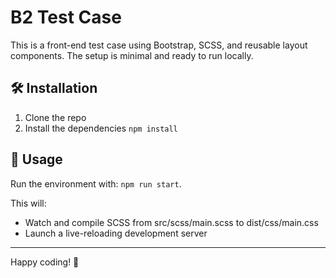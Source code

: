 # B2 Test Case #

This is a front-end test case using Bootstrap, SCSS, and reusable layout components. The setup is minimal and ready to run locally.

## 🛠 Installation ##

1. Clone the repo
2. Install the dependencies `npm install`

## 🚀 Usage ##

Run the environment with: `npm run start`. 

This will:
* Watch and compile SCSS from src/scss/main.scss to dist/css/main.css
* Launch a live-reloading development server

---

Happy coding! 🎯
